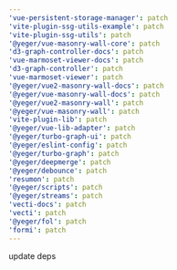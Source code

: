 ```yaml
---
'vue-persistent-storage-manager': patch
'vite-plugin-ssg-utils-example': patch
'vite-plugin-ssg-utils': patch
'@yeger/vue-masonry-wall-core': patch
'd3-graph-controller-docs': patch
'vue-marmoset-viewer-docs': patch
'd3-graph-controller': patch
'vue-marmoset-viewer': patch
'@yeger/vue2-masonry-wall-docs': patch
'@yeger/vue-masonry-wall-docs': patch
'@yeger/vue2-masonry-wall': patch
'@yeger/vue-masonry-wall': patch
'vite-plugin-lib': patch
'@yeger/vue-lib-adapter': patch
'@yeger/turbo-graph-ui': patch
'@yeger/eslint-config': patch
'@yeger/turbo-graph': patch
'@yeger/deepmerge': patch
'@yeger/debounce': patch
'resumon': patch
'@yeger/scripts': patch
'@yeger/streams': patch
'vecti-docs': patch
'vecti': patch
'@yeger/fol': patch
'formi': patch
---
```


update deps
